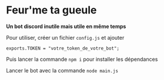 # Feur'me ta gueule
**Un bot discord inutile mais utile en même temps**

Pour utiliser, créer un fichier ```config.js``` et ajouter 
```
exports.TOKEN = "votre_token_de_votre_bot";
```

Puis lancer la commande ```npm i``` pour installer les dépendances

Lancer le bot avec la commande ```node main.js```